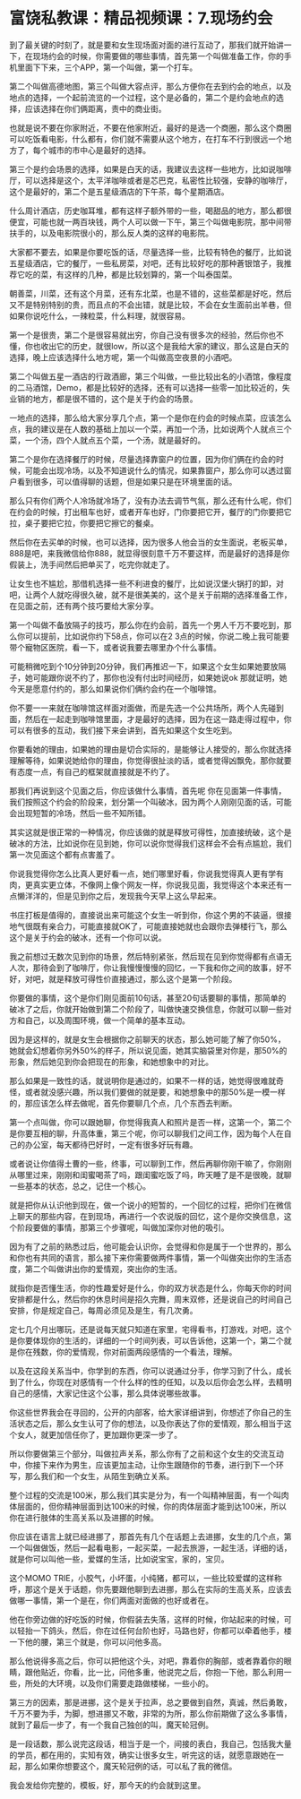 # 富饶私教课：精品视频课：7.现场约会

到了最关键的时刻了，就是要和女生现场面对面的进行互动了，那我们就开始讲一下，在现场约会的时候，你需要做的哪些事情，首先第一个叫做准备工作，你的手机里面下下来，三个APP，第一个叫做，第一个打车。

第二个叫做高德地图，第三个叫做大容点评，那么方便你在去到约会的地点，以及地点的选择，一个起前流览的一个过程，这个是必备的，第二个是约会地点的选择，应该选择在你们俩距离，责中的商业街。

也就是说不要在你家附近，不要在他家附近，最好的是选一个商圈，那么这个商圈可以吃饭看电影，什么都有，你们就不需要从这个地方，在打车不行到很远一个地方了，每个城市的市中心是最好的选择。

第三个是约会场景的选择，如果是白天的话，我建议去这样一些地方，比如说咖啡厅，可以选择是这个，太平洋咖啡或者是芯巴克，私密性比较强，安静的咖啡厅，这个是最好的，第二个是五星级酒店的下午茶，每个星期酒店。

什么周计酒店，历史咖耳堆，都有这样子额外带的一些，喝甜品的地方，那么都很便宜，可能也就一两百块钱，两个人可以做一下午，第三个叫做电影院，那中间带扶手的，以及电影院很小的，那么反人类的这样的电影院。

大家都不要去，如果是你要吃饭的话，尽量选择一些，比较有特色的餐厅，比如说五星级酒店，它的餐厅，一些私房菜，对吧，还有比较好吃的那种蒼银馆子，我推荐它吃的菜，有这样的几种，都是比较划算的，第一个叫泰国菜。

朝善菜，川菜，还有这个月菜，还有东北菜，也是不错的，这些菜都是好吃，然后又不是特别特别的贵，而且点的不会出错，就是比较，不会在女生面前出羊巷，但如果你说吃什么，一辣粒菜，什么料理，就很容易。

第一个是很贵，第二个是很容易就出穷，你自己没有很多次的经验，然后你也不懂，你也收出它的历史，就很low，所以这个是我给大家的建议，那么这是白天的选择，晚上应该选择什么地方呢，第一个叫做高空夜景的小酒吧。

第二个叫做五星一酒店的行政酒廊，第三个叫做，一些比较出名的小酒馆，像程度的二马酒馆，Demo，都是比较好的选择，还有可以选择一些零一加比较近的，失业销的地方，都是很不错的，这个是关于约会的场景。

一地点的选择，那么给大家分享几个点，第一个是你在约会的时候点菜，应该怎么点，我的建议是在人数的基础上加以一个菜，再加一个汤，比如说两个人就点三个菜，一个汤，四个人就点五个菜，一个汤，就是最好的。

第二个是你在选择餐厅的时候，尽量选择靠窗户的位置，因为你们俩在约会的时候，可能会出现冷场，以及不知道说什么的情况，如果靠窗户，那么你可以透过窗户看到很多，可以值得聊的话题，但是如果只是在环境里面的话。

那么只有你们两个人冷场就冷场了，没有办法去调节气氛，那么还有什么呢，你们在约会的时候，打出租车也好，或者开车也好，门你要把它开，餐厅的门你要把它拉，桌子要把它拉，你要把它擦它的餐桌。

然后你在去买单的时候，也可以选择，因为很多人他会当的女生面说，老板买单，888是吧，来我微信给你888，就显得很刻意千万不要这样，而是最好的选择是你假装上，洗手间然后把单买了，吃完你就走了。

让女生也不尴尬，那借机选择一些不利进食的餐厅，比如说汉堡火锅打的卸，对吧，让两个人就吃得很久破，就不是很美美的，这个是关于前期的选择准备工作，在见面之前，还有两个技巧要给大家分享。

第一个叫做不备放隔子的技巧，那么你在约会前，首先一个男人千万不要吃到，那么你可以提前，比如说你约下58点，你可以在2 3点的时候，你说二晚上我可能要带个寵物区医院，看一下，或者说我要去哪里办个什么事情。

可能稍微吃到个10分钟到20分钟，我们再推迟一下，如果这个女生如果她要放隔子，她可能跟你说不约了，那你也没有付出时间经历，如果她说ok 那就证明，她今天是愿意付约的，那么如果说你们俩约会约在一个咖啡馆。

你不要一一来就在咖啡馆这样面对面做，而是先选一个公共场所，两个人先碰到面，然后在一起走到咖啡馆里面，才是最好的选择，因为在这一路走得过程中，你可以有很多的互动，我们接下来会讲到，首先如果这个女生吃到。

你要看她的理由，如果她的理由是切合实际的，是能够让人接受的，那么你就选择理解等待，如果说她给你的理由，你觉得很扯淡的话，或者觉得凶飘免，那你就要有态度一点，有自己的框架就直接就是不约了。

那我们再说到这个见面之后，你应该做什么事情，首先呢 你在见面第一件事情，我们按照这个约会的阶段来，划分第一个叫破冰，因为两个人刚刚见面的话，可能会出现短暂的冷场，然后一些不知所错。

其实这就是很正常的一种情况，你应该做的就是释放可得性，加直接统破，这个是破冰的方法，比如说你在见到她，你可以说你觉得我们这样会不会有点尴尬，我们第一次见面这个都有点害羞了。

你说我觉得你怎么比真人更好看一点，她们哪里好看，你说我觉得真人更有学有肉，更真实更立体，不像网上像个网友一样，你说我见面，我觉得这个本来还有一点懒洋洋的，但是见到你之后，发现我今天早上这么早起来。

书庄打板是值得的，直接说出来可能这个女生一听到你，你这个男的不装逼，很接地气很既有亲合力，可能直接就OK了，可能直接她就也会跟你去弹楼行飞，那么这个是关于约会的破冰，还有一个你可以说。

我之前想过无数次见到你的场景，然后特别紧张，然后现在见到你觉得都有点语无人次，那待会到了咖啡厅，你让我慢慢慢慢的回忆，一下我和你之间的故事，好不好，对吧，就是释放可得性价直接通过，那么这个是第一个阶段。

你要做的事情，这个是你们刚见面前10句话，甚至20句话要聊的事情，那简单的破冰了之后，你就开始做到第二个阶段了，叫做快速交换信息，你就可以聊一些对方和自己，以及周围环境，做一个简单的基本互动。

因为是这样的，就是女生会根据你之前聊天的状态，那么她可能了解了你50%，她就会幻想着你另外50%的样子，所以说见面，她其实脑袋里对你是，那50%的形象，然后她见到你会把现在的形象，和她想象中的对比。

那么如果是一致性的话，就说明你是通过的，如果不一样的话，她觉得很难就奇怪，或者就没感兴趣，所以我们要做的就是要，和她想象中的那50%是一模一样的，那应该怎么样去做呢，首先你要聊几个点，几个东西去判断。

第一个点叫做，你可以跟她聊，你觉得我真人和照片是否一样，这第一个，第二个是你要互相的聊，升高体重，第三个呢，你可以聊我们之间工作，因为每个人在自己的办公室，每天都待巴好时，一定有很多好玩有趣。

或者说让你值得土曹的一些，终事，可以聊到工作，然后再聊你刚干嘛了，你刚刚从哪里过来，刚刚和闺蜜喝茶了吗，跟闺蜜吃饭了吗，昨天睡了是不是很晚，就聊一些基本的状态，总之，记住一个核心。

就是把你从认识他到现在，做一个说小的短暂的，一个回忆的过程，把你们在微信上聊天的那些内容，在到现场，再进行一个农说版的回忆，这个是你交换信息，这个阶段要做的事情，那第三个步骤呢，叫做加深你对他的吸引。

因为有了之前的熟悉过后，他可能会认识你，会觉得和你是属于一个世界的，那么和你也有共同的语言，那么接下来你需要做两件事情，第一个叫做突出你的生活态度，第二个叫做讲出你的爱情观，突出你的生活。

就指你是否懂生活，你的性趣爱好是什么，你的双方状态是什么，你每天你的时间安排都是什么，然后你的休息时间是招久完舞，周末双修，还是说自己的时间自己安排，你是规定自己，每周必须见及是生，有几次勇。

定七几个月出哪玩，还是说每天就只知道在家里，宅得看书，打游戏，对吧，这个是你要体现你的生活的，详细的一个时间列表，可以告诉他，这第一个，第二个就是你在残数，你的爱情观，你对前面两段感情的一个看法，理解。

以及在这段关系当中，你学到的东西，你可以说通过分手，你学习到了什么，成长到了什么，你现在对感情有一个什么样的性的任知，以及以后你会怎么样，去精明自己的感情，大家记住这个公事，那么具体说哪些故事。

你这些世界我会在寻回的，公开的内部客，给大家详细讲到，你想述了你自己的生活状态之后，那么女生认可了你的想法，以及你表达了你的爱情观，那么相当于这个女人，就更加信任你了，更加跟你更深一步了。

所以你要做第三个部分，叫做拉声关系，那么你有了之前和这个女生的交流互动中，你接下来作为男生，应该更加主动，让你生跟随你的节奏，进行到下一个环写，那么我们和一个女生，从陌生到确立关系。

整个过程的交流是100米，那么我们其实是分为，有一个叫精神层面，有一个叫肉体层面的，但你精神层面到达100米的时候，你的肉体层面才能到达100米，所以你在进行肢体的生高关系以及进挪的时候。

你应该在语言上就已经进挪了，那首先有几个在话题上去进挪，女生的几个点，第一个叫做做饭，然后一起看电影，一起买菜，一起去旅游，一起生活，详细的话，就是你可以叫他一些，爱媒的生活，比如说宝宝，家的，宝贝。

这个MOMO TRIE，小胶气，小坏蛋，小纯猪，都可以，一些比较爱媒的这样称呼，那这个是关于话题，你先要跟他聊到去进挪，那么在实际的生高关系，应该去做哪一事情，第一个是在，你们两面对面做的也好或者在。

他在你旁边做的好吃饭的时候，你假装去失落，这样的时候，你站起来的时候，可以轻抬一下鸽头，然后，你在过任何台阶也好，马路也好，你都可以牵着他手，楼一下他的腰，第三个就是，你可以问他多高。

那么他说得多高之后，你可以把他这个头，对吧，靠着你的胸部，或者靠着你的眼睛，跟他贴近，你看，比一比，问他多重，他说完之后，你抱一下他，那么利用一些，所处的大环境，以及你们需要走路做楼梯，一些小的。

第三方的因素，那是进挪，这个是关于拉声，总之要做到自然，真诚，然后勇敢，千万不要为手，为脚，想进挪又不敢，非常的为所，那么你前期做了这么多事情，就到了最后一步了，有一个我自己独创的叫，魔天轮冠例。

是一段话数，那么说完这段话，相当于是一个，间接的表白，我自己，包括我大量的学员，都在用的，实知有效，确实让很多女生，听完这的话，就愿意跟她在一起，那么如果你想要这个，魔天轮冠例的话，可以私了我的微信。

我会发给你完整的，模板，好，那今天的约会就到这里。